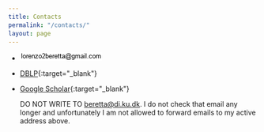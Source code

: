 ```yaml
---
title: Contacts
permalink: "/contacts/"
layout: page
---
```


- ![Email](figures/email_picture.jpg)
- [DBLP](https://dblp.org/pid/34/8239-1.html){:target="_blank"}
- [Google Scholar](https://scholar.google.com/citations?user=iX8ZxJEAAAAJ&hl=en){:target="_blank"}

  DO NOT WRITE TO beretta@di.ku.dk. I do not check that email any longer and unfortunately I am not allowed to forward emails to my active address above.

